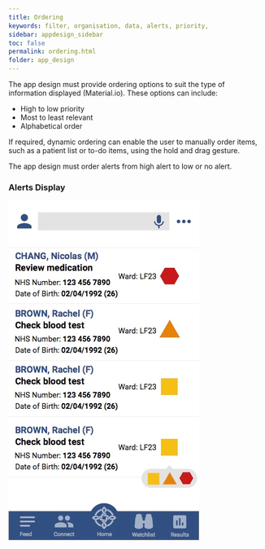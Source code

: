 ```yaml
---
title: Ordering 
keywords: filter, organisation, data, alerts, priority, 
sidebar: appdesign_sidebar
toc: false
permalink: ordering.html
folder: app_design 
---
```


The app design must provide ordering options to suit the type of information displayed (Material.io). These options can include:
* High to low priority
* Most to least relevant
* Alphabetical order

If required, dynamic ordering can enable the user to manually order items, such as a patient list or to-do items, using the hold and drag gesture.

The app design must order alerts from high alert to low or no alert.  

### Alerts Display

<img class="img-responsive img-thumbnail" src="/images/examples/design-standards-ordering-example.png">